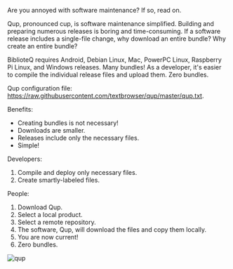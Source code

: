 Are you annoyed with software maintenance? If so, read on.

Qup, pronounced cup, is software maintenance simplified. Building and
preparing numerous releases is boring and time-consuming. If a software
release includes a single-file change, why download an entire bundle?
Why create an entire bundle?

BiblioteQ requires Android, Debian Linux, Mac, PowerPC Linux,
Raspberry Pi Linux, and Windows releases. Many bundles! As a developer,
it's easier to compile the individual release files and upload them.
Zero bundles.

Qup configuration file: https://raw.githubusercontent.com/textbrowser/qup/master/qup.txt.

Benefits:
<ul>
<li>Creating bundles is not necessary!</li>
<li>Downloads are smaller.</li>
<li>Releases include only the necessary files.</li>
<li>Simple!</li>
</ul>

Developers:
<ol>
<li>Compile and deploy only necessary files.</li>
<li>Create smartly-labeled files.</li>
</ol>

People:
<ol>
<li>Download Qup.</li>
<li>Select a local product.</li>
<li>Select a remote repository.</li>
<li>The software, Qup, will download the files and copy them locally.</li>
<li>You are now current!</li>
<li>Zero bundles.</li>
</ol>

![qup](https://github.com/user-attachments/assets/ca2133b1-7b79-4bf0-8673-e4e67b21089d)
